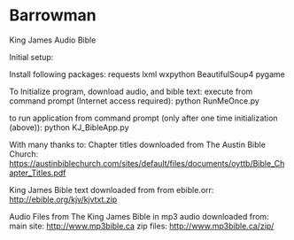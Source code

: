 # Barrowman

King James Audio Bible

Initial setup:

Install following packages:
    requests
    lxml
    wxpython
    BeautifulSoup4
    pygame

To Initialize program, download audio, and bible text:
execute from command prompt (Internet access required):
    python RunMeOnce.py

to run application from command prompt (only after one time initialization (above)):
    python KJ_BibleApp.py


With many thanks to:
 Chapter titles downloaded from The Austin Bible Church:
     https://austinbiblechurch.com/sites/default/files/documents/oyttb/Bible_Chapter_Titles.pdf

 King James Bible text downloaded from from ebible.orr:
     http://ebible.org/kjv/kjvtxt.zip

 Audio Files from The King James Bible in mp3 audio downloaded from:
     main site: http://www.mp3bible.ca
     zip files: http://www.mp3bible.ca/zip/
